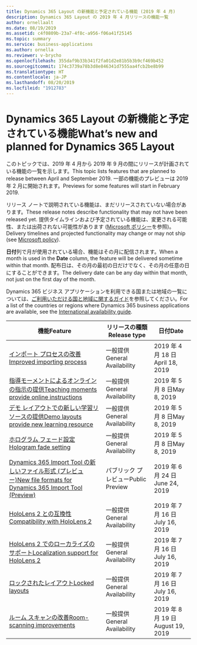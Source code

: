 ```yaml
---
title: Dynamics 365 Layout の新機能と予定されている機能 (2019 年 4 月)
description: Dynamics 365 Layout の 2019 年 4 月リリースの機能一覧
author: ornellaalt
ms.date: 08/19/2019
ms.assetid: c4f0809b-23a7-4f8c-a956-f06a41f25145
ms.topic: summary
ms.service: business-applications
ms.author: ornella
ms.reviewer: v-brycho
ms.openlocfilehash: 355daf9b33b341f2fa01d2e81b5b3b9cf469b452
ms.sourcegitcommit: 174c3739a78b3d8e846341d7555aa4fcb2be8b99
ms.translationtype: HT
ms.contentlocale: ja-JP
ms.lasthandoff: 08/20/2019
ms.locfileid: "1912783"
---
```

#  <a name="whats-new-and-planned-for-dynamics-365-layout"></a><span data-ttu-id="f5841-103">Dynamics 365 Layout の新機能と予定されている機能</span><span class="sxs-lookup"><span data-stu-id="f5841-103">What’s new and planned for Dynamics 365 Layout</span></span>

<span data-ttu-id="f5841-104">このトピックでは、2019 年 4 月から 2019 年 9 月の間にリリースが計画されている機能の一覧を示します。</span><span class="sxs-lookup"><span data-stu-id="f5841-104">This topic lists features that are planned to release between April and September 2019.</span></span> <span data-ttu-id="f5841-105">一部の機能のプレビューは 2019 年 2 月に開始されます。</span><span class="sxs-lookup"><span data-stu-id="f5841-105">Previews for some features will start in February 2019.</span></span>   

<span data-ttu-id="f5841-106">リリース ノートで説明されている機能は、まだリリースされていない場合があります。</span><span class="sxs-lookup"><span data-stu-id="f5841-106">These release notes describe functionality that may not have been released yet.</span></span> <span data-ttu-id="f5841-107">提供タイムラインおよび予定されている機能は、変更される可能性、または出荷されない可能性があります ([Microsoft ポリシー](https://go.microsoft.com/fwlink/p/?linkid=2007332)を参照)。</span><span class="sxs-lookup"><span data-stu-id="f5841-107">Delivery timelines and projected functionality may change or may not ship (see [Microsoft policy](https://go.microsoft.com/fwlink/p/?linkid=2007332)).</span></span>

<span data-ttu-id="f5841-108">**日付**列で月が使用されている場合、機能はその月に配信されます。</span><span class="sxs-lookup"><span data-stu-id="f5841-108">When a month is used in the **Date** column, the feature will be delivered sometime within that month.</span></span> <span data-ttu-id="f5841-109">配布日は、その月の最初の日だけでなく、その月の任意の日にすることができます。</span><span class="sxs-lookup"><span data-stu-id="f5841-109">The delivery date can be any day within that month, not just on the first day of the month.</span></span>

<span data-ttu-id="f5841-110">Dynamics 365 ビジネス アプリケーションを利用できる国または地域の一覧については、[ご利用いただける国と地域に関するガイド](https://aka.ms/dynamics_365_international_availability_deck)を参照してください。</span><span class="sxs-lookup"><span data-stu-id="f5841-110">For a list of the countries or regions where Dynamics 365 business applications are available, see the [International availability guide](https://aka.ms/dynamics_365_international_availability_deck).</span></span>

| <span data-ttu-id="f5841-111">機能</span><span class="sxs-lookup"><span data-stu-id="f5841-111">Feature</span></span>                                                                       | <span data-ttu-id="f5841-112">リリースの種類</span><span class="sxs-lookup"><span data-stu-id="f5841-112">Release type</span></span>         | <span data-ttu-id="f5841-113">日付</span><span class="sxs-lookup"><span data-stu-id="f5841-113">Date</span></span> |
|-------------------------------------------------------------------------------|----------------------|----------------------|
| [<span data-ttu-id="f5841-114">インポート プロセスの改善</span><span class="sxs-lookup"><span data-stu-id="f5841-114">Improved importing process</span></span>](asset-quality.md)|<span data-ttu-id="f5841-115">一般提供</span><span class="sxs-lookup"><span data-stu-id="f5841-115">General Availability</span></span>|<span data-ttu-id="f5841-116">2019 年 4 月 18 日</span><span class="sxs-lookup"><span data-stu-id="f5841-116">April 18, 2019</span></span>|
| [<span data-ttu-id="f5841-117">指導モーメントによるオンラインの指示の提供</span><span class="sxs-lookup"><span data-stu-id="f5841-117">Teaching moments provide online instructions</span></span>](teaching-moments.md)|<span data-ttu-id="f5841-118">一般提供</span><span class="sxs-lookup"><span data-stu-id="f5841-118">General Availability</span></span>|<span data-ttu-id="f5841-119">2019 年 5 月 8 日</span><span class="sxs-lookup"><span data-stu-id="f5841-119">May 8, 2019</span></span>|
| [<span data-ttu-id="f5841-120">デモ レイアウトでの新しい学習リソースの提供</span><span class="sxs-lookup"><span data-stu-id="f5841-120">Demo layouts provide new learning resource</span></span>](demo-layouts.md)|<span data-ttu-id="f5841-121">一般提供</span><span class="sxs-lookup"><span data-stu-id="f5841-121">General Availability</span></span>|<span data-ttu-id="f5841-122">2019 年 5 月 8 日</span><span class="sxs-lookup"><span data-stu-id="f5841-122">May 8, 2019</span></span>|
| [<span data-ttu-id="f5841-123">ホログラム フェード設定</span><span class="sxs-lookup"><span data-stu-id="f5841-123">Hologram fade setting</span></span>](hologram-fade.md)|<span data-ttu-id="f5841-124">一般提供</span><span class="sxs-lookup"><span data-stu-id="f5841-124">General Availability</span></span>|<span data-ttu-id="f5841-125">2019 年 5 月 8 日</span><span class="sxs-lookup"><span data-stu-id="f5841-125">May 8, 2019</span></span>|
| [<span data-ttu-id="f5841-126">Dynamics 365 Import Tool の新しいファイル形式 (プレビュー)</span><span class="sxs-lookup"><span data-stu-id="f5841-126">New file formats for Dynamics 365 Import Tool (Preview)</span></span>](import-tool-formats.md)|<span data-ttu-id="f5841-127">パブリック プレビュー</span><span class="sxs-lookup"><span data-stu-id="f5841-127">Public Preview</span></span>|<span data-ttu-id="f5841-128">2019 年 6 月 24 日</span><span class="sxs-lookup"><span data-stu-id="f5841-128">June 24, 2019</span></span>|
| [<span data-ttu-id="f5841-129">HoloLens 2 との互換性</span><span class="sxs-lookup"><span data-stu-id="f5841-129">Compatibility with HoloLens 2</span></span>](hololens-2.md)|<span data-ttu-id="f5841-130">一般提供</span><span class="sxs-lookup"><span data-stu-id="f5841-130">General Availability</span></span>|<span data-ttu-id="f5841-131">2019 年 7 月 16 日</span><span class="sxs-lookup"><span data-stu-id="f5841-131">July 16, 2019</span></span>|
| [<span data-ttu-id="f5841-132">HoloLens 2 でのローカライズのサポート</span><span class="sxs-lookup"><span data-stu-id="f5841-132">Localization support for HoloLens 2</span></span>](localization-hololens-2.md)|<span data-ttu-id="f5841-133">一般提供</span><span class="sxs-lookup"><span data-stu-id="f5841-133">General Availability</span></span>|<span data-ttu-id="f5841-134">2019 年 7 月 16 日</span><span class="sxs-lookup"><span data-stu-id="f5841-134">July 16, 2019</span></span>|
| [<span data-ttu-id="f5841-135">ロックされたレイアウト</span><span class="sxs-lookup"><span data-stu-id="f5841-135">Locked layouts</span></span>](locked-layouts.md)|<span data-ttu-id="f5841-136">一般提供</span><span class="sxs-lookup"><span data-stu-id="f5841-136">General Availability</span></span>|<span data-ttu-id="f5841-137">2019 年 7 月 16 日</span><span class="sxs-lookup"><span data-stu-id="f5841-137">July 16, 2019</span></span>|
| [<span data-ttu-id="f5841-138">ルーム スキャンの改善</span><span class="sxs-lookup"><span data-stu-id="f5841-138">Room-scanning improvements</span></span>](room-scanning.md)|<span data-ttu-id="f5841-139">一般提供</span><span class="sxs-lookup"><span data-stu-id="f5841-139">General Availability</span></span>|<span data-ttu-id="f5841-140">2019 年 8 月 19 日</span><span class="sxs-lookup"><span data-stu-id="f5841-140">August 19, 2019</span></span>|

